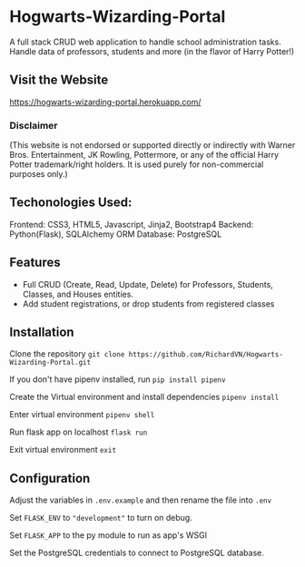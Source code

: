 # Hogwarts-Wizarding-Portal
A full stack CRUD web application to handle school administration tasks. Handle data of professors, students and more (in the flavor of Harry Potter!)

## Visit the Website
https://hogwarts-wizarding-portal.herokuapp.com/
### Disclaimer
(This website is not endorsed or supported directly or indirectly with Warner Bros. Entertainment, JK Rowling, Pottermore, or any of the official Harry Potter trademark/right holders. It is used purely for non-commercial purposes only.)
## Techonologies Used:
Frontend: CSS3, HTML5, Javascript, Jinja2, Bootstrap4
Backend: Python(Flask), SQLAlchemy ORM
Database: PostgreSQL
## Features
- Full CRUD (Create, Read, Update, Delete) for Professors, Students, Classes, and Houses entities.
- Add student registrations, or drop students from registered classes
## Installation
Clone the repository `git clone https://github.com/RichardVN/Hogwarts-Wizarding-Portal.git`

If you don't have pipenv installed, run `pip install pipenv`

Create the Virtual environment and install dependencies `pipenv install`

Enter virtual environment `pipenv shell`

Run flask app on localhost `flask run`

Exit virtual environment `exit`

## Configuration
Adjust the variables in `.env.example` and then rename the file into `.env`

Set `FLASK_ENV` to `"development"` to turn on debug.

Set `FLASK_APP` to the py module to run as app's WSGI

Set the PostgreSQL credentials to connect to PostgreSQL database.

